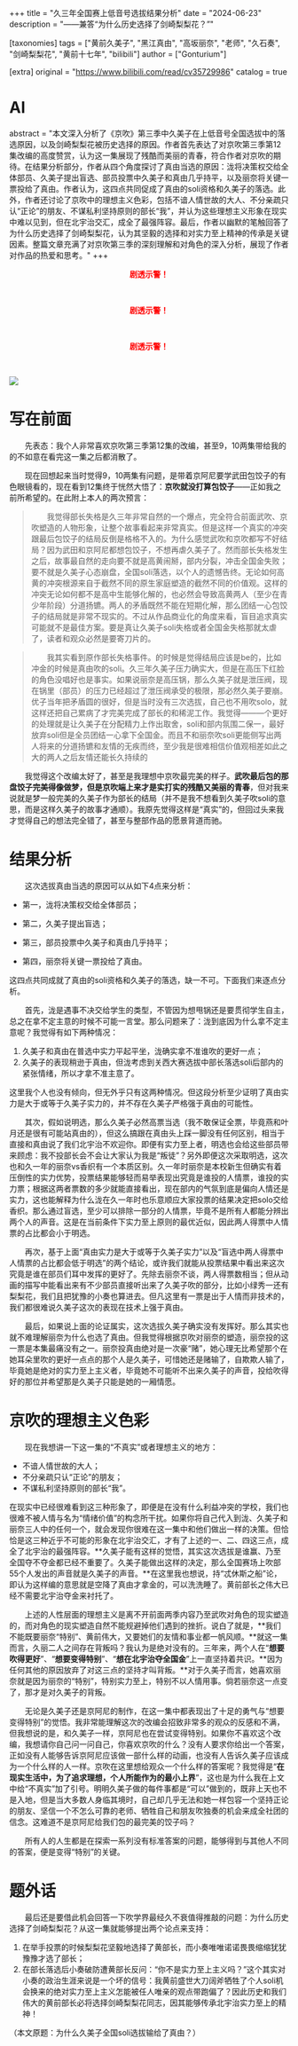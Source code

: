 +++
title = "久三年全国赛上低音号选拔结果分析"
date = "2024-06-23"
description = "——兼答“为什么历史选择了剑崎梨梨花？”"

[taxonomies]
tags = ["黄前久美子", "黑江真由", "高坂丽奈", "老师", "久石奏", "剑崎梨梨花", "黄前十七年", "bilibili"]
author = ["Gonturium"]

[extra]
original = "https://www.bilibili.com/read/cv35729986"
catalog = true
# AI 
abstract = "本文深入分析了《京吹》第三季中久美子在上低音号全国选拔中的落选原因，以及剑崎梨梨花被历史选择的原因。作者首先表达了对京吹第三季第12集改编的高度赞赏，认为这一集展现了残酷而美丽的青春，符合作者对京吹的期待。在结果分析部分，作者从四个角度探讨了真由当选的原因：泷将决策权交给全体部员、久美子提出盲选、部员投票中久美子和真由几乎持平，以及丽奈将关键一票投给了真由。作者认为，这四点共同促成了真由的soli资格和久美子的落选。此外，作者还讨论了京吹中的理想主义色彩，包括不谙人情世故的大人、不分亲疏只认“正论”的朋友、不谋私利坚持原则的部长“我”，并认为这些理想主义形象在现实中难以见到，但在北宇治交汇，成全了最强阵容。最后，作者以幽默的笔触回答了为什么历史选择了剑崎梨梨花，认为其坚毅的选择和对实力至上精神的传承是关键因素。整篇文章充满了对京吹第三季的深刻理解和对角色的深入分析，展现了作者对作品的热爱和思考。"
+++


<center><p style="color:red;"><b>剧透示警！</b></p></center><br />

<center><p style="color:red;"><b>剧透示警！</b></p></center><br />

<center><p style="color:red;"><b>剧透示警！</b></p></center><br />

![](/imgs/2024-06-23/QkVKR1slP0Uwd15OSXN0LQ==.w1320.h740.jpg)

# 写在前面

&emsp;&emsp;先表态：我个人非常喜欢京吹第三季第12集的改编，甚至9，10两集带给我的的不如意在看完这一集之后都消散了。

&emsp;&emsp;现在回想起来当时觉得9，10两集有问题，是带着京阿尼要学武田包饺子的有色眼镜看的，现在看到12集终于恍然大悟了：**京吹就没打算包饺子**——正如我之前所希望的。在此附上本人的两次预言：

>&emsp;&emsp;我觉得部长失格是久三年非常自然的一个爆点，完全符合前面武吹、京吹塑造的人物形象，让整个故事看起来非常真实。但是这样一个真实的冲突跟最后包饺子的结局反倒是格格不入的。为什么感觉武吹和京吹都写不好结局？因为武田和京阿尼都想包饺子，不想再虐久美子了。然而部长失格发生之后，故事最自然的走向要不就是高黄闹掰，部内分裂，冲击全国金失败；要不就是久美子心态崩盘，全国soli落选，以个人的遗憾告终。无论如何高黄的冲突根源来自于截然不同的原生家庭塑造的截然不同的价值观。这样的冲突无论如何都不是高中生能够化解的，也必然会导致高黄两人（至少在青少年阶段）分道扬镳。两人的矛盾既然不能在短期化解，那么团结一心包饺子的结局就是非常不现实的。不过从作品商业化的角度来看，盲目追求真实可能就不是最佳方案。要是真让久美子soli失格或者全国金失格那就太虐了，读者和观众必然是要寄刀片的。

>&emsp;&emsp;我其实看到原作部长失格事件。的时候是觉得结局应该是be的，比如冲金的时候是真由吹的soli。久三年久美子压力确实大，但是在高压下红脸的角色没唱好也是事实。如果说丽奈是高压锅，那么久美子就是泄压阀，现在锅里（部员）的压力已经超过了泄压阀承受的极限，那必然久美子要崩。优子当年把矛盾圆的很好，但是当时没有三次选拔，自己也不用吹solo，就这样还把自己累病了才完美完成了部长的和稀泥工作。我觉得———个更好的处理就是让久美子在分配精力上作出取舍，soli和部内氛围二保一，最好放弃soli但是全员团结一心拿下全国金。而且不和丽奈吹soli更能侧写出两人将来的分道扬镳和友情的无疾而终，至少我是很难相信价值观相差如此之大的两人之后友情还能长久持续的

&emsp;&emsp;我觉得这个改编太好了，甚至是我理想中京吹最完美的样子。**武吹最后包的那盘饺子完美得像做梦，但是京吹端上来才是实打实的残酷又美丽的青春**，但对我来说就是梦一般完美的久美子作为部长的结局（并不是我不想看到久美子吹soli的意思，而是这样久美子的故事才通顺）。我原先觉得这样是“真实”的，但回过头来我才觉得自己的想法完全错了，甚至与整部作品的愿景背道而驰。

# 结果分析

&emsp;&emsp;这次选拔真由当选的原因可以从如下4点来分析：

* 第一，泷将决策权交给全体部员；

* 第二，久美子提出盲选；

* 第三，部员投票中久美子和真由几乎持平；

* 第四，丽奈将关键一票投给了真由。

这四点共同成就了真由的soli资格和久美子的落选，缺一不可。下面我们来逐点分析。

&emsp;&emsp;首先，泷是遇事不决交给学生的类型，不管因为想甩锅还是要贯彻学生自主，总之在拿不定主意的时候不可能一言堂。那么问题来了：泷到底因为什么拿不定主意呢？我觉得有如下两种情况：
1. 久美子和真由在普选中实力平起平坐，泷确实拿不准谁吹的更好一点；
2. 久美子的表现稍逊于真由，但泷考虑到关西大赛选拔中部长落选soli后部内的紧张情绪，所以才拿不准主意了。

这里我个人也没有倾向，但无外乎只有这两种情况。但这段分析至少证明了真由实力是大于或等于久美子实力的，并不存在久美子严格强于真由的可能性。

&emsp;&emsp;其次，假如说明选，那么久美子必然高票当选（我不敢保证全票，毕竟燕和叶月还是很有可能站真由的），但这么搞跟在真由头上踩一脚没有任何区别，相当于直接和真由说了我们北宇治不欢迎你。即便有实力至上者，明选也会给这些部员带来顾虑：我不投部长会不会让大家认为我是“叛徒”？另外即便这次采取明选，这次也和久一年的丽奈vs香织有一个本质区别。久一年时丽奈是本校新生但确实有着压倒性的实力优势，投票结果能够轻而易举表现出究竟是谁投的人情票，谁投的实力票；根据这两者票数的多少就能直接看出，现在部内的气氛到底是偏向人情还是实力，这也能解释为什么泷在久一年时也乐意顺应大家投票的结果决定把solo交给香织。那么通过盲选，至少可以排除一部分的人情票，毕竟不是所有人都能分辨出两个人的声音。这是在当前条件下实力至上原则的最优近似，因此两人得票中人情票的占比都会小于明选。

&emsp;&emsp;再次，基于上面“真由实力是大于或等于久美子实力”以及“盲选中两人得票中人情票的占比都会低于明选”的两个结论，或许我们就能从投票结果中看出来这次究竟是谁在部员们耳中发挥的更好了。先除去丽奈不谈，两人得票数相当；但从动画的描写中能看出来有不少部员直接听出来了久美子吹的部分，比如小绿秀一还有梨梨花，我们且把犹豫的小奏也算进去。但凡这里有一票是出于人情而非技术的，我们都很难说久美子这次的表现在技术上强于真由。

&emsp;&emsp;最后，如果说上面的论证属实，这次选拔久美子确实没有发挥好。那么其实也就不难理解丽奈为什么也选了真由。但我觉得根据京吹对丽奈的塑造，丽奈投的这一票是本集最痛没有之一。丽奈投真由绝对是一次豪“赌”，她心理无比希望那个在她耳朵里吹的更好一点点的那个人是久美子，可惜她还是赌输了，自欺欺人输了，毕竟她是绝对的实力至上主义者，毕竟她不可能听不出来久美子的声音，投给吹得好的那位并希望那是久美子只能是她的一厢情愿。

# 京吹的理想主义色彩

&emsp;&emsp;现在我想讲一下这一集的“不真实”或者理想主义的地方：
* 不谙人情世故的大人；
* 不分亲疏只认“正论”的朋友；
* 不谋私利坚持原则的部长“我”。

在现实中已经很难看到这三种形象了，即便是在没有什么利益冲突的学校，我们也很难不被人情与名为“情绪价值”的构念所干扰。如果你将自己代入到泷、久美子和丽奈三人中的任何一个，就会发现你很难在这一集中和他们做出一样的决策。但恰恰是这三种近乎不可能的形象在北宇治交汇，才有了上述的一、二、四这三点，成全了北宇治的最强阵容。**久美子能有这样的觉悟，其实这次选拔是谁赢、乃至全国夺不夺金都已经不重要了。久美子能做出这样的决定，那么全国赛场上吹部55个人发出的声音就是久美子的声音。**在这里我也想说，持“忒休斯之船”论，即认为这样编的意思就是空降了真由才拿金的，可以洗洗睡了。黄前部长之伟大已经不需要北宇治夺金来衬托了。

&emsp;&emsp;上述的人性层面的理想主义是离不开前面两季内容乃至武吹对角色的现实塑造的，而对角色的现实塑造自然不能规避掉他们遇到的挫折。说白了就是，**我们不能既要丽奈“特别”、黄前伟大，又要她们的友情和事业都一帆风顺。**就这一集而言，久丽二人之间存在背叛吗？我认为是绝对没有的。三年来，两个人在“**想要吹得更好**”、“**想要变得特别**”、“**想在北宇治夺全国金**”上一直坚持着共识。**因为任何其他的原因放弃了对这三点的坚持才叫背叛。**对于久美子而言，她喜欢丽奈就是因为丽奈的“特别”，特别实力至上，特别不以人情用事。倘若丽奈这一点变了，那才是对久美子的背叛。

&emsp;&emsp;无论是久美子还是京阿尼的制作，在这一集中都表现出了十足的勇气与“想要变得特别”的觉悟。我非常能理解这次的改编会招致非常多的观众的反感和不满，但我想说的是，和久美子一样，京阿尼也在尝试变得特别。如果你不喜欢这个改编，我想请你自己问一问自己，你喜欢京吹的什么？没有人要求你给出一个答案，正如没有人能够告诉京阿尼应该做一部什么样的动画，也没有人告诉久美子应该成为一个什么样的人一样。京吹在这里想给观众一个什么样的答案呢？我觉得是“**在现实生活中，为了追求理想，个人所能作为的最小上界**”，这也是为什么我在上文中给“不真实”加了引号。明明久美子做的每件事都是“可以”做到的，既非上天也不是入地，但是当大多数人身临其境时，自己却几乎无法和她一样包容一个坚持正论的朋友、坚信一个不怎么可靠的老师、牺牲自己和朋友吹独奏的机会来成全社团的信念。这难道不是京阿尼给我们包的最完美的饺子吗？

&emsp;&emsp;所有人的人生都是在探索一系列没有标准答案的问题，能够得到与其他人不同的答案，便是变得“特别”的关键。

# 题外话
&emsp;&emsp;最后还是要借此机会回答一下吹学界最经久不衰值得推敲的问题：为什么历史选择了剑崎梨梨花？从这一集就能够提出两个论点来支持：
1. 在举手投票的时候梨梨花坚毅地选择了黄部长，而小奏唯唯诺诺畏畏缩缩犹犹豫豫才选了部长；
2. 在部长落选后小奏破防遭黄部长反问：“你不是实力至上主义吗？”这个其实对小奏的政治生涯来说是一个坏的信号：我黄前盛世大刀阔斧牺牲了个人soli机会换来的绝对实力至上主义怎能被任人唯亲的观点带跑偏了？因此历史和我们伟大的黄前部长必将选择剑崎梨梨花同志，因其能够传承北宇治实力至上的精神！

（本文原题：为什么久美子全国soli选拔输给了真由？）
